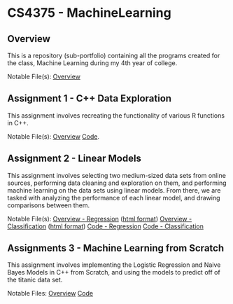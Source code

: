 # CS4375 - MachineLearning
## Overview

This is a repository (sub-portfolio) containing all the programs created for the class, Machine Learning during my 4th year of college.

Notable File(s): 
[Overview](Overview/Overview%20of%20ML.pdf)

## Assignment 1 - C++ Data Exploration

This assignment involves recreating the functionality of various R functions in C++.

Notable File(s):
[Overview](C++%20Data%20Exploration/Data%20Exploration%20Writeup.pdf)
[Code](C++%20Data%20Exploration/main.cpp).

## Assignment 2 - Linear Models

This assignment involves selecting two medium-sized data sets from online sources, performing data cleaning and exploration on them, and performing machine learning on the data sets using linear models. From there, we are tasked with analyzing the performance of each linear model, and drawing comparisons between them.

Notable File(s): 
[Overview - Regression](Linear%20Models/Regression.pdf) ([html format](Linear%20Models/Regression.html)) 
[Overview - Classification](Linear%20Models/Classification.pdf) ([html format](Linear%20Models/Classification.html))
[Code - Regression](Linear%20Models/Regression.Rmd)
[Code - Classification](Linear%20Models/Classification.Rmd)

## Assignments 3 - Machine Learning from Scratch

This assignment involves implementing the Logistic Regression and Naive Bayes Models in C++ from Scratch, and using the models to predict off of the titanic data set.

Notable Files:
[Overview](ML%20From%20Scratch/ML%20from%20Scratch%20Writeup.pdf)
[Code](ML%20From%20Scratch/main.cpp)